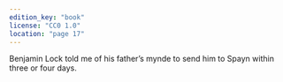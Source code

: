```yaml
---
edition_key: "book"
license: "CC0 1.0"
location: "page 17"
---
```

Benjamin Lock
told me of his father’s mynde to send him to Spayn within three
or four days.
